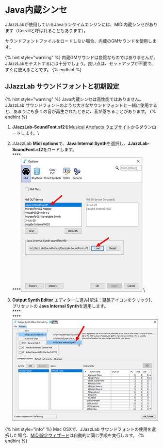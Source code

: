 # Java内蔵シンセ

JJazzLabが使用しているJavaランタイムエンジンには、MIDI内蔵シンセがあります（Gervillと呼ばれることもあります）。

サウンドフォントファイルをロードしない場合、内蔵のGMサウンドを使用します。

{% hint style="warning" %}
内蔵GMサウンドは良質なものではありませんが、JJazzLabをテストするには十分でしょう。良い点は、セットアップが不要で、すぐに使えることです。
{% endhint %}

## JJazzLab サウンドフォントと初期設定 <a href="#setup-instructions" id="setup-instructions"></a>

{% hint style="warning" %}
Java内蔵シンセは高性能ではありません。JJazzLab サウンドフォントのような大きなサウンドフォントと一緒に使用すると、あまりにも多くの音が再生されたときに、音が落ちることがあります。&#x20;
{% endhint %}

1. **JJazzLab-SoundFont.sf2**を[Musical Artefacts ウェブサイト](https://musical-artifacts.com/artifacts/1036)からダウンロードします。\

2. JJazzLab **Midi options**で、**Java Internal Synth**を選択し、**JJazzLab-SoundFont.sf2**をロードします。\
   ****\
   ****<img src="../../.gitbook/assets/LoadSoundFont-JavaSynth.png" alt="" data-size="original">   \

3. **Output Synth Editor** エディターに進み\[訳注：鍵盤アイコンをクリック]、プリセットの **Java Internal Synth**を適用します。\
   ****\
   ****<img src="../../.gitbook/assets/OutputSynth-PresetJavaSynth.png" alt="" data-size="original">

{% hint style="info" %}
Mac OSXで、JJazzLab サウンドフォントの使用を選択した場合、[MIDI設定ウィザード](../midi-configuration.md#midi-configuration-wizard)は自動的に同じ手順を実行します。
{% endhint %}

